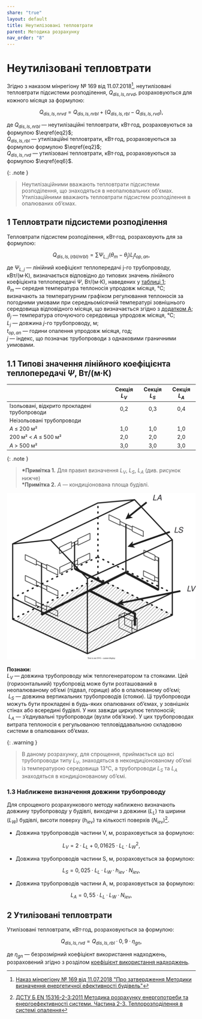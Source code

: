 ```yaml
---
share: "true"
layout: default
title: Неутилізовані тепловтрати
parent: Методика розрахунку
nav_order: "8"
---
```


# Неутилізовані тепловтрати

Згідно з наказом мінрегіону № 169 від 11.07.2018[^1], неутилізовані тепловтрати підсистеми розподілення, $Q_{dis,ls,nrvd}$, розраховуються для кожного місяця за формулою:

$$Q_{dis,ls,nrvd}=Q_{dis,ls,nrbl}+(Q_{dis,ls,rbl}-Q_{dis,ls,rvd}),\tag{1}$$

де $Q_{dis,ls,nrbl}$ — неутилізаційні тепловтрати, кВт·год, розраховуються за формулою $\eqref{eq2}$;  
$Q_{dis,ls,rbl}$ — утилізаційні тепловтрати, кВт·год, розраховуються за формулою формулою $\eqref{eq2}$;  
$Q_{dis,ls,rvd}$ — утилізовані тепловтрати, кВт·год, розраховуються за формулою $\eqref{eq6}$.

{: .note }
> Неутилізаційними вважають тепловтрати підсистеми розподілення, що знаходяться в неопалювальних обʼємах. Утилізаційними вважають тепловтрати підсистем розподілення в опалюваних обʼємах.

## 1 Тепловтрати підсистеми розподілення

Тепловтрати підсистем розподілення, кВт·год, розраховують для за формулою:

$$Q_{dis,ls,(rbl/nrbl)}=\sum \Psi_{L,j}(\theta_m-\theta_j)L_jt_{op,an},\tag{2}\label{eq2}$$

де $\Psi_{L,j}$  — лінійний коефіцієнт теплопередачі j-го трубопроводу, кВт/(м·К), визначається відповідно до типових значень лінійного коефіцієнта теплопередачі $\Psi$, Вт/(м⋅К), наведених у [таблиці 1](unused-heat-losses.md#11-типові-значення-лінійного-коефіцієнта-теплопередачі--psi-втмк);  
$\theta_{m}$ — середня температура теплоносія упродовж місяця, ℃; визначають за температурним графіком регулювання теплоносія за погодними умовами при середньомісячній температурі зовнішнього середовища відповідного місяця, що визначається згідно з [додатком A](../appendixes/appendix-a.md);  
$\theta_{j}$ — температура оточуючого середовища упродовж місяця, ℃;  
$L_j$ — довжина $j$-го трубопроводу, м;  
$t_{op,an}$ — години опалення упродовж місяця, год;  
$j$ — індекс, що позначає трубопроводи з однаковими граничними уимовами.

## 1.1 Типові значення лінійного коефіцієнта теплопередачі $\Psi$, Вт/(м·К)

|  | Секція $L_V$ | Секція $L_S$ | Секція $L_A$ |
| ---- | :--: | :--: | :--: |
| Ізольовані, відкрито прокладені трубопроводи | 0,2 | 0,3 | 0,4 |
| Неізольовані трубопроводи |  |  |  |
| $A$ ≤ 200 м² | 1,0 | 1,0 | 1,0 |
| 200 м² < $A$ ≤ 500 м² | 2,0 | 2,0 | 2,0 |
| $A$ > 500 м² | 3,0 | 3,0 | 3,0 |

{: .note }
> **\*Примітка 1.**  Для правил визначення $L_V$, $L_S$, $L_A$ (див. рисунок нижче)  
>**\*Примітка 2.** $A$ — кондиціонована площа будівлі.

![pipe-types.svg](../assets/pipe-types.svg)

**Познаки:**  
$L_V$ — довжина трубопроводу між теплогенератором та стояками. Цей (горизонтальний) трубопровід може бути розташований в неопалюваному об’ємі (підвал, горище) або в опалюваному об’ємі;  
 $L_S$ — довжина вертикальних трубопроводів (стояки). Ці трубопроводи можуть бути прокладені в будь-яких опалюваних об’ємах, у зовнішніх стінах або всередині будівлі. У них завжди циркулює теплоносій;  
 $L_A$ — з’єднувальні трубопроводи (вузли обв’язки). У цих трубопроводах витрата теплоносія є регульованою тепловіддавальною складовою системи в опалюваних об’ємах.

{: .warning }
> В даному розрахунку, для спрощення, приймається що всі трубопроводи типу $L_V$, знаходяться в некондиціонованому обʼємі із температурою середовища 13℃, а трубопроводи $L_S$ та $L_A$ знаходяться в кондиціонованому обʼємі.


### 1.3 Наближене визначення довжини трубопроводу

Для спрощеного розрахункового методу наближено визначають довжину трубопроводу у будівлі, виходячи з довжини $(L_L)$ та ширини $(L_W)$ будівлі, висоти поверху $(h_{iev})$ та кількості поверхів $(N_{iev})$[^2].

- Довжина трубопроводів частини V, м, розраховується за формулою:

$$L_V=2·L_L+0,01625·L_L·{L_W}^2,\tag{3}$$

- Довжина трубопроводів частини S, м, розраховується за формулою:

$$L_S=0,025·L_L·L_W·h_{iev}·N_{iev},\tag{4}$$

- Довжина трубопроводів частини A, м, розраховується за формулою:

$$L_A=0,55·L_L·L_W·N_{iev},\tag{5}$$

## 2 Утилізовані тепловтрати

Утилізовані тепловтрати, кВт·год, розраховуються за формулою:

$$Q_{dis,ls,rvd}=Q_{dis,ls,rbl}·0,9·\eta_{gn},\tag{6}\label{eq6}$$

де $\eta_{gn}$ — безрозмірний коефіцієнт використання надходжень, розраховений згідно з розділом [коефіцієнт використання надходжень](./utilisation-factor.md).

[^1]: [Наказ мінрегіону № 169 від 11.07.2018 "Про затвердження Методики визначення енергетичної ефективності будівель"](https://zakon.rada.gov.ua/laws/show/z0822-18#Text)
[^2]: [ДСТУ Б EN 15316-2-3:2011 Методика розрахунку енергопотреби та енергоефективності системи. Частина 2-3. Теплорозподілення в системі опалення](https://online.budstandart.com/ua/catalog/doc-page?id_doc=29944)